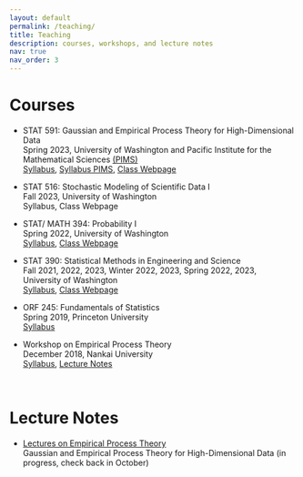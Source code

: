 ```yaml
---
layout: default
permalink: /teaching/
title: Teaching
description: courses, workshops, and lecture notes
nav: true
nav_order: 3
---
```

<h1 class="post-title"> Courses </h1>
<div class="row">
      <div class="col-sm-1 space">
            </div>
            <div class="col-sm-9 text">
                  <ul class="font-weight-light list-group-flush"> 
                        <li class="list-group-item"> 
                        <p> <span class="font-weight-bolder">STAT 591: Gaussian and Empirical Process Theory for High-Dimensional Data </span> <br>
                        Spring 2023, University of Washington and Pacific Institute for the Mathematical Sciences <a href = "https://www.pims.math.ca" target="_new">(PIMS)</a> <br>
                        <a href="/assets/pdf/STAT 591 - Syllabus.pdf" target="_new"> Syllabus</a>, <a href="https://courses.pims.math.ca/tag/2022-2023/" target="_new">Syllabus PIMS</a>, <a href="https://canvas.uw.edu/courses/1635483" target="_new"> Class Webpage</a> </p>
                        </li>
                        <li class="list-group-item"> 
                        <p>  <span class="font-weight-bolder">STAT 516: Stochastic Modeling of Scientific Data I</span> <br>
                        Fall 2023, University of Washington <br>
                        Syllabus, Class Webpage</p>
                        </li>
                        <li class="list-group-item"> 
                        <p> <span class="font-weight-bolder">  STAT/ MATH 394: Probability I </span> <br> 
                        Spring 2022, University of Washington <br>
                        <a href="/assets/pdf/STAT 394 - Syllabus.pdf" target="_new"> Syllabus</a>, <a href="https://canvas.uw.edu/courses/1548372" target="_new"> Class Webpage</a> </p>
                        </li>
                        <li class="list-group-item"> 
                        <p> <span class="font-weight-bolder"> STAT 390: Statistical Methods in Engineering and Science </span> <br>
                        Fall 2021, 2022, 2023, Winter 2022, 2023, Spring 2022, 2023, University of Washington <br>
                        <a href="/assets/pdf/STAT 390 - Syllabus - long version-2.pdf" target="_new"> Syllabus</a>, <a href="https://canvas.uw.edu/courses/1635461" target="_new"> Class Webpage</a> </p>
                        </li>
                        <li class="list-group-item"> 
                        <p> <span class="font-weight-bolder"> ORF 245: Fundamentals of Statistics </span> <br>
                        Spring 2019, Princeton University<br>
                        <a href="/assets/pdf/ORF 245_Syllabus_Updated.pdf" target="_new"> Syllabus</a></p>
                        </li>
                        <li class="list-group-item"> 
                        <p> <span class="font-weight-bolder"> Workshop on Empirical Process Theory </span> <br>
                        December 2018, Nankai University <br>
                        <a href="https://stat.nankai.edu.cn/2018/1126/c12333a129526/page.htm" target="_new"> Syllabus</a>, <a href=" /assets/pdf/empirical-proc-all-lectures.pdf" target="_new"> Lecture Notes</a> </p>
                        </li>
                  </ul>  
            </div>
      </div>
<br>

<h1 class="post-title"> Lecture Notes </h1>
<ul class="card-text font-weight-light list-group list-group-flush"> 
      <li class="list-group-item"> 
      <p> <a href=" /assets/pdf/empirical-proc-all-lectures.pdf" class="font-weight-bolder" target="_new"> Lectures on Empirical Process Theory</a> <br>
             <span class="font-weight-bolder"> Gaussian and Empirical Process Theory for High-Dimensional Data </span> (in progress, check back in October) </p>
      </li>
</ul>

